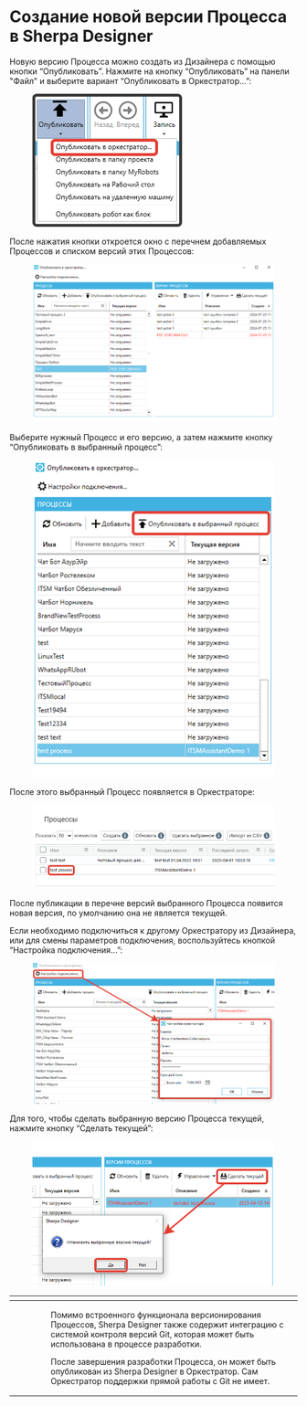 # Создание новой версии Процесса в Sherpa Designer

Новую версию Процесса можно создать из Дизайнера с помощью кнопки “Опубликовать”. Нажмите на  кнопку “Опубликовать” на панели "Файл" и выберите вариант “Опубликовать в Оркестратор…”:

<figure><img src="../../../../.gitbook/assets/изображение (46).png" alt=""><figcaption></figcaption></figure>

После нажатия кнопки откроется окно с перечнем добавляемых Процессов и списком версий этих Процессов:

<figure><img src="../../../../.gitbook/assets/изображение (3) (1) (1) (1) (1) (1).png" alt=""><figcaption></figcaption></figure>

Выберите нужный Процесс и его версию, а затем нажмите кнопку “Опубликовать в выбранный процесс”:

<figure><img src="../../../../.gitbook/assets/изображение (1) (1) (1) (1) (1) (1) (1) (1) (1) (1) (1).png" alt=""><figcaption></figcaption></figure>

После этого выбранный Процесс появляется в Оркестраторе:

<figure><img src="../../../../.gitbook/assets/изображение (2) (1) (1) (1) (1) (1) (1) (1) (1) (1).png" alt=""><figcaption></figcaption></figure>

После публикации в перечне версий выбранного Процесса появится новая версия, по умолчанию она не является текущей.&#x20;

Если необходимо подключиться к другому Оркестратору из Дизайнера, или для смены параметров подключения, воспользуйтесь кнопкой “Настройка подключения...”:

<figure><img src="../../../../.gitbook/assets/изображение (4) (1) (1).png" alt=""><figcaption></figcaption></figure>

Для того, чтобы сделать выбранную версию Процесса текущей, нажмите кнопку “Сделать текущей”:

<figure><img src="../../../../.gitbook/assets/2025-04-15_17-48-52.png" alt=""><figcaption></figcaption></figure>

<table data-header-hidden><thead><tr><th width="51"></th><th></th></tr></thead><tbody><tr><td><img src="https://lh7-rt.googleusercontent.com/docsz/AD_4nXf2XjjYOQWXZ0usvJLNbl6K7fWK2dLpDo2pBBUD1RnhrRSbhh7ga86jxM18jfL-X5BkcgcEfQdMvcDUxUJkEu2xAyouCqRgp-_hlapP4z2S5z9VQXC9WHBExDPMvs3_ee1IMbt-yg?key=6sbXsIGaTS3XX9nMXq1GDfiN" alt="" data-size="line"></td><td><p>Помимо встроенного функционала версионирования Процессов, Sherpa Designer также содержит интеграцию с системой контроля версий Git, которая может быть использована в процессе разработки.</p><p>После завершения разработки Процесса, он может быть опубликован из Sherpa Designer в Оркестратор. Сам Оркестратор поддержки прямой работы с Git не имеет.</p></td></tr></tbody></table>
